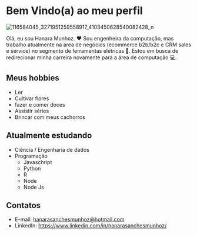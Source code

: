 # Bem Vindo(a) ao meu perfil

![116584045_3271951259558917_4103450628540082428_n](https://user-images.githubusercontent.com/30155545/177061056-dae24029-6706-48e3-b650-b6b3d715f679.jpg)


Olá, eu sou Hanara Munhoz. ❤️
Sou engenheira da computação, mas trabalho atualmente na área de negócios (ecommerce b2b/b2c e CRM sales e service) 
no segmento de ferramentas elétricas 🔌. Estou em busca de redirecionar minha carreira novamente para a área de computação 💻. 

## Meus hobbies

- Ler
- Cultivar flores
- fazer e comer doces
- Assistir séries
- Brincar com meus cachorros


## Atualmente estudando

- Ciência / Engenharia de dados
- Programação
  - Javaschript
  - Python
  - R
  - Node
  - Node Js
  

## Contatos

- E-mail: hanarasanchesmunhoz@hotmail.com
- LinkedIn: https://www.linkedin.com/in/hanarasanchesmunhoz/ 


